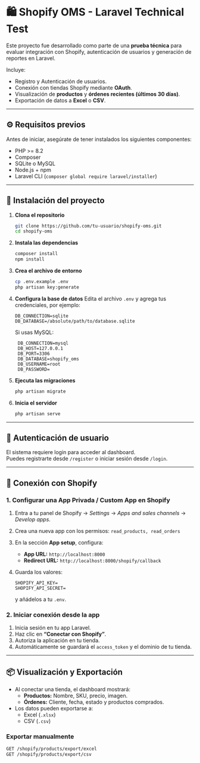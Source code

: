 # 🛍️ Shopify OMS - Laravel Technical Test

Este proyecto fue desarrollado como parte de una **prueba técnica** para evaluar integración con Shopify, autenticación de usuarios y generación de reportes en Laravel.

Incluye:

- Registro y Autenticación de usuarios.
- Conexión con tiendas Shopify mediante **OAuth**.
- Visualización de **productos** y **órdenes recientes (últimos 30 días)**.
- Exportación de datos a **Excel** o **CSV**.

---

## ⚙️ Requisitos previos

Antes de iniciar, asegúrate de tener instalados los siguientes componentes:

- PHP >= 8.2  
- Composer  
- SQLite o MySQL  
- Node.js + npm  
- Laravel CLI (`composer global require laravel/installer`)

---

## 🚀 Instalación del proyecto

1. **Clona el repositorio**

   ```bash
   git clone https://github.com/tu-usuario/shopify-oms.git
   cd shopify-oms
   ```

2. **Instala las dependencias**

   ```bash
   composer install
   npm install
   ```

3. **Crea el archivo de entorno**

   ```bash
   cp .env.example .env
   php artisan key:generate
   ```

4. **Configura la base de datos**
   Edita el archivo `.env` y agrega tus credenciales, por ejemplo:

   ```.env
   DB_CONNECTION=sqlite
   DB_DATABASE=/absolute/path/to/database.sqlite
   ```

   Si usas MySQL:

   ```env
    DB_CONNECTION=mysql
    DB_HOST=127.0.0.1
    DB_PORT=3306
    DB_DATABASE=shopify_oms
    DB_USERNAME=root
    DB_PASSWORD=
   ```

5. **Ejecuta las migraciones**

   ```bash
   php artisan migrate
   ```

6. **Inicia el servidor**

   ```bash
   php artisan serve
   ```

---

## 🔐 Autenticación de usuario

El sistema requiere login para acceder al dashboard.  
Puedes registrarte desde `/register` o iniciar sesión desde `/login`.

---

## 🛒 Conexión con Shopify

### 1. Configurar una App Privada / Custom App en Shopify

1. Entra a tu panel de Shopify → *Settings* → *Apps and sales channels* → *Develop apps*.  
2. Crea una nueva app con los permisos:
   ```read_products, read_orders```
3. En la sección **App setup**, configura:
   - **App URL:** `http://localhost:8000`
   - **Redirect URL:** `http://localhost:8000/shopify/callback`

4. Guarda los valores:

    ```env
    SHOPIFY_API_KEY= 
    SHOPIFY_API_SECRET=
    ```

    y añádelos a tu `.env`.

### 2. Iniciar conexión desde la app

1. Inicia sesión en tu app Laravel.
2. Haz clic en **“Conectar con Shopify”**.
3. Autoriza la aplicación en tu tienda.
4. Automáticamente se guardará el `access_token` y el dominio de tu tienda.

---

## 📦 Visualización y Exportación

- Al conectar una tienda, el dashboard mostrará:
  - **Productos:** Nombre, SKU, precio, imagen.
  - **Órdenes:** Cliente, fecha, estado y productos comprados.
- Los datos pueden exportarse a:
  - Excel (`.xlsx`)
  - CSV (`.csv`)

### Exportar manualmente

```bash
GET /shopify/products/export/excel
GET /shopify/products/export/csv
```
